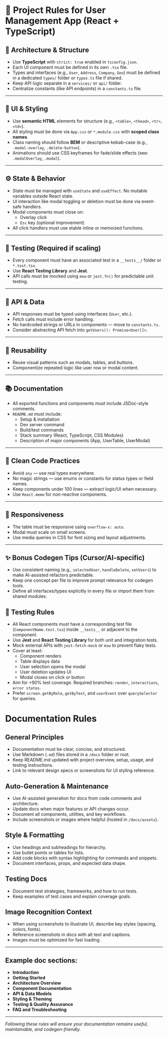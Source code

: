 # 🧩 Project Rules for User Management App (React + TypeScript)

## 📁 Architecture & Structure

- Use **TypeScript** with `strict: true` enabled in `tsconfig.json`.
- Each UI component must be defined in its own `.tsx` file.
- Types and interfaces (e.g., `User`, `Address`, `Company`, `Geo`) must be defined in a dedicated `types/` folder or `types.ts` file if shared.
- Keep API logic separate in a `services/` or `api/` folder.
- Centralize constants (like API endpoints) in a `constants.ts` file.

---

## 💄 UI & Styling

- Use **semantic HTML** elements for structure (e.g., `<table>`, `<thead>`, `<tr>`, `<td>`).
- All styling must be done via `App.css` or `*.module.css` with **scoped class names**.
- Class naming should follow **BEM** or descriptive kebab-case (e.g., `.modal-overlay`, `.delete-button`).
- Animations should use CSS keyframes for fade/slide effects (see: `.modalOverlay`, `.modal`).

---

## ⚙️ State & Behavior

- State must be managed with `useState` and `useEffect`. No mutable variables outside React state.
- UI interaction like modal toggling or deletion must be done via event-safe handlers.
- Modal components must close on:
    - Overlay click
    - `Esc` key (optional improvement)
- All click handlers must use stable inline or memoized functions.

---

## 🧪 Testing (Required if scaling)

- Every component must have an associated test in a `__tests__/` folder or `*.test.tsx`.
- Use **React Testing Library** and **Jest**.
- API calls must be mocked using `msw` or `jest.fn()` for predictable unit testing.

---

## 🔗 API & Data

- API responses must be typed using interfaces (`User`, etc.).
- Fetch calls must include error handling.
- No hardcoded strings or URLs in components — move to `constants.ts`.
- Consider abstracting API fetch into `getUsers(): Promise<User[]>`.

---

## 🔄 Reusability

- Reuse visual patterns such as modals, tables, and buttons.
- Componentize repeated logic like user row or modal content.

---

## 📚 Documentation

- All exported functions and components must include JSDoc-style comments.
- `README.md` must include:
    - Setup & installation
    - Dev server command
    - Build/test commands
    - Stack summary (React, TypeScript, CSS Modules)
    - Description of major components (App, UserTable, UserModal)

---

## 🧼 Clean Code Practices

- Avoid `any` — use real types everywhere.
- No magic strings — use enums or constants for status types or field names.
- Keep components under 100 lines — extract logic/UI when necessary.
- Use `React.memo` for non-reactive components.

---

## 📱 Responsiveness

- The table must be responsive using `overflow-x: auto`.
- Modal must scale on small screens.
- Use media queries in CSS for font sizing and layout adjustments.

---

## ✨ Bonus Codegen Tips (Cursor/AI-specific)

- Use consistent naming (e.g., `selectedUser`, `handleDelete`, `setUsers`) to make AI-assisted refactors predictable.
- Keep one concept per file to improve prompt relevance for codegen tools.
- Define all interfaces/types explicitly in every file or import them from shared modules.


## 🧪 Testing Rules

- All React components must have a corresponding test file (`ComponentName.test.tsx`) inside `__tests__` or adjacent to the component.
- Use **Jest** and **React Testing Library** for both unit and integration tests.
- Mock external APIs with `jest-fetch-mock` or `msw` to prevent flaky tests.
- Cover at least:
    - Component renders
    - Table displays data
    - User selection opens the modal
    - User deletion updates UI
    - Modal closes on click or button
- Aim for >90% test coverage. Required branches: `render`, `interactions`, `error states`.
- Prefer `screen.getByRole`, `getByText`, and `userEvent` over `querySelector` for queries.


# Documentation Rules

## General Principles
- Documentation must be clear, concise, and structured.
- Use Markdown (`.md`) files stored in a `/docs` folder or root.
- Keep README.md updated with project overview, setup, usage, and testing instructions.
- Link to relevant design specs or screenshots for UI styling reference.

## Auto-Generation & Maintenance
- Use AI-assisted generation for docs from code comments and architecture.
- Update docs when major features or API changes occur.
- Document all components, utilities, and key workflows.
- Include screenshots or images where helpful (hosted in `/docs/assets`).

## Style & Formatting
- Use headings and subheadings for hierarchy.
- Use bullet points or tables for lists.
- Add code blocks with syntax highlighting for commands and snippets.
- Document interfaces, props, and expected data shape.

## Testing Docs
- Document test strategies, frameworks, and how to run tests.
- Keep examples of test cases and explain coverage goals.

## Image Recognition Context
- When using screenshots to illustrate UI, describe key styles (spacing, colors, fonts).
- Reference screenshots in docs with alt text and captions.
- Images must be optimized for fast loading.

---

## Example doc sections:

- **Introduction**
- **Getting Started**
- **Architecture Overview**
- **Component Documentation**
- **API & Data Models**
- **Styling & Theming**
- **Testing & Quality Assurance**
- **FAQ and Troubleshooting**

---

*Following these rules will ensure your documentation remains useful, maintainable, and codegen-friendly.*

